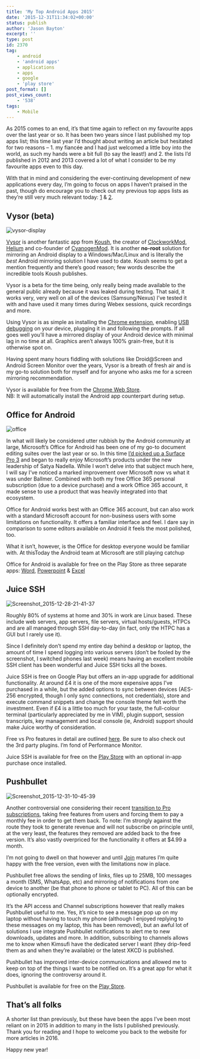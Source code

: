 ```yaml
---
title: 'My Top Android Apps 2015'
date: '2015-12-31T11:34:02+00:00'
status: publish
author: 'Jason Bayton'
excerpt: ''
type: post
id: 2370
tag:
    - android
    - 'android apps'
    - applications
    - apps
    - google
    - 'play store'
post_format: []
post_views_count:
    - '538'
tags:
    - Mobile
---
```

As 2015 comes to an end, it’s that time again to reflect on my favourite apps over the last year or so. It has been two years since I last published my top apps list; this time last year I’d thought about writing an article but hesitated for two reasons – 1. my fiancée and I had just welcomed a little boy into the world, as such my hands were a bit full (to say the least!) and 2. the lists I’d published in 2012 and 2013 covered a lot of what I consider to be my favourite apps even to this day.

With that in mind and considering the ever-continuing development of new applications every day, I’m going to focus on apps I haven’t praised in the past, though do encourage you to check out my previous top apps lists as they’re still very much relevant today: [1](/2012/12/my-top-android-apps-1212/) &amp; [2](/2013/12/my-top-android-apps-1213/).

Vysor (beta)
------------

![vysor-display](https://r2_worker.bayton.workers.dev/uploads/2015/12/vysor-display.png)

[Vysor](//www.vysor.io/) is another fantastic app from [Koush](http://plus.google.com/u/0/110558071969009568835/posts), the creator of [ClockworkMod](http://www.clockworkmod.com/rommanager), [Helium](http://clockworkmod.com/carbon) and co-founder of [CyanogenMod](https://lineageos.org/). It is another **no-root** solution for mirroring an Android display to a Windows/Mac/Linux and is literally the *best* Android mirroring solution I have used to date. Koush seems to get a mention frequently and there’s good reason; few words describe the incredible tools Koush publishes.

Vysor is a beta for the time being, only really being made available to the general public already because it was leaked during testing. That said, it works very, very well on all of the devices (Samsung/Nexus) I’ve tested it with and have used it many times during Webex sessions, quick recordings and more.

Using Vysor is as simple as installing the [Chrome extension](//chrome.google.com/webstore/detail/vysor-beta/gidgenkbbabolejbgbpnhbimgjbffefm), enabling [USB debugging](//developer.android.com/tools/device.html) on your device, plugging it in and following the prompts. If all goes well you’ll have a mirrored display of your Android device with minimal lag in no time at all. Graphics aren’t always 100% grain-free, but it is otherwise spot on.

Having spent many hours fiddling with solutions like Droid@Screen and Android Screen Monitor over the years, Vysor is a breath of fresh air and is my go-to solution both for myself and for anyone who asks me for a screen mirroring recommendation.

Vysor is available for free from the [Chrome Web Store](http://chrome.google.com/webstore/detail/vysor-beta/gidgenkbbabolejbgbpnhbimgjbffefm).  
NB: It will automatically install the Android app counterpart during setup.

Office for Android
------------------

![office](https://r2_worker.bayton.workers.dev/uploads/2015/12/office.png)

In what will likely be considered utter rubbish by the Android community at large, Microsoft’s Office for Android has been one of my go-to document editing suites over the last year or so. In this time [I’d picked up a Surface Pro 3](/2015/09/thoughts-on-the-surface-pro-3/) and began to really enjoy Microsoft’s products under the new leadership of Satya Nadella. While I won’t delve into that subject much here, I will say I’ve noticed a marked improvement over Microsoft now vs what it was under Ballmer. Combined with both my free Office 365 personal subscription (due to a device purchase) and a work Office 365 account, it made sense to use a product that was heavily integrated into that ecosystem.

Office for Android works best with an Office 365 account, but can also work with a standard Microsoft account for non-business users with some limitations on functionality. It offers a familiar interface and feel. I dare say in comparison to some editors available on Android it feels the most polished, too.

What it isn’t, however, is the Office for desktop everyone would be familiar with. At thisToday the Android team at Microsoft are still playing catchup

Office for Android is available for free on the Play Store as three separate apps: [Word](https://play.google.com/store/apps/details?id=com.microsoft.office.word), [Powerpoint](https://play.google.com/store/apps/details?id=com.microsoft.office.powerpoint) &amp; [Excel](https://play.google.com/store/apps/details?id=com.microsoft.office.excel)

Juice SSH
---------

![Screenshot_2015-12-28-21-41-37](https://r2_worker.bayton.workers.dev/uploads/2015/12/Screenshot_2015-12-28-21-41-37.png)

Roughly 80% of systems at home and 30% in work are Linux based. These include web servers, app servers, file servers, virtual hosts/guests, HTPCs and are all managed through SSH day-to-day (in fact, only the HTPC has a GUI but I rarely use it).

Since I definitely don’t spend my entire day behind a desktop or laptop, the amount of time I spend logging into various servers (don’t be fooled by the screenshot, I switched phones last week) means having an excellent mobile SSH client has been wonderful and Juice SSH ticks all the boxes.

Juice SSH is free on Google Play but offers an in-app upgrade for additional functionality. At around £4 it is one of the more expensive apps I’ve purchased in a while, but the added options to sync between devices (AES-256 encrypted, though I only sync connections, not credentials), store and execute command snippets and change the console theme felt worth the investment. Even if £4 is a little too much for your taste, the full-colour terminal (particularly appreciated by me in VIM), plugin support, session transcripts, key management and local console (ie, Android) support should make Juice worthy of consideration.

Free vs Pro features in detail are outlined [here](https://juicessh.com/features). Be sure to also check out the 3rd party plugins. I’m fond of Performance Monitor.

Juice SSH is available for free on the [Play Store](https://play.google.com/store/apps/details?id=com.sonelli.juicessh) with an optional in-app purchase once installed.

Pushbullet
----------

![Screenshot_2015-12-31-10-45-39](https://r2_worker.bayton.workers.dev/uploads/2015/12/Screenshot_2015-12-31-10-45-39.png)

Another controversial one considering their recent [transition to Pro subscriptions](http://thenextweb.com/dd/2015/11/17/pushbullets-new-paywall-is-a-perfect-example-of-how-not-to-monetize-an-app/#gref), taking free features from users and forcing them to pay a monthly fee in order to get them back. To note: I’m strongly against the route they took to generate revenue and will not subscribe on principle until, at the very least, the features they removed are added back to the free version. It’s also vastly overpriced for the functionality it offers at $4.99 a month.

I’m not going to dwell on that however and until [Join](https://plus.google.com/communities/110193399489813640793) matures I’m quite happy with the free version, even with the limitations now in place.

Pushbullet free allows the sending of links, files up to 25MB, 100 messages a month (SMS, WhatsApp, etc) and mirroring of notifications from one device to another (be that phone to phone or tablet to PC). All of this can be optionally encrypted.

It’s the API access and Channel subscriptions however that really makes Pushbullet useful to me. Yes, it’s nice to see a message pop up on my laptop without having to touch my phone (although I enjoyed replying to these messages on my laptop, this has been removed), but an awful lot of solutions I use integrate Pushbullet notifications to alert me to new downloads, updates and more. In addition, subscribing to channels allows me to know when Kimsufi have the dedicated server I want (they drip-feed them as and when they’re available) or the latest XKCD is published.

Pushbullet has improved inter-device communications and allowed me to keep on top of the things I want to be notified on. It’s a great app for what it does, ignoring the controversy around it.

Pushbullet is available for free on the [Play Store](https://play.google.com/store/apps/details?id=com.pushbullet.android).

That’s all folks
----------------

A shorter list than previously, but these have been the apps I’ve been most reliant on in 2015 in addition to many in the lists I published previously. Thank you for reading and I hope to welcome you back to the website for more articles in 2016.

Happy new year!